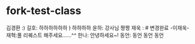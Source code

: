 # fork-test-class


김경환 :)
길호: 하하하하하하ㅏ하하하하
윤하: 강사님 짱짱
재욱 : # 변경완료 -이재욱-
재혁:풀 리퀘스트 해주세요......^^
한나: 안녕하세요~!
동언: 동언 동언 동언

